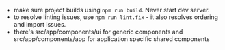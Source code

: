 - make sure project builds using `npm run build`. Never start dev server.
- to resolve linting issues, use `npm run lint.fix` - it also resolves ordering and import issues.
- there's src/app/components/ui for generic components and src/app/components/app for application specific shared components
